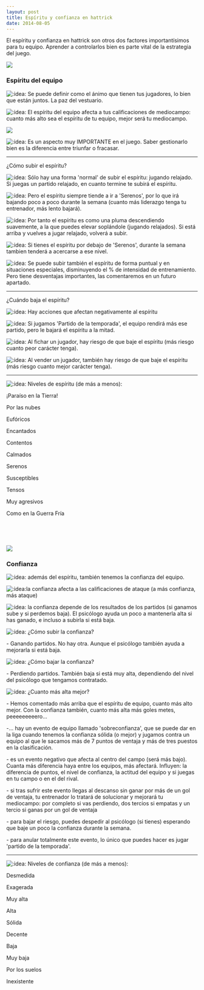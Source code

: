 ```yaml
---
layout: post
title: Espíritu y confianza en hattrick
date: 2014-08-05
---
```


El espíritu y confianza en hattrick son otros dos factores importantísimos para tu equipo. Aprender a controlarlos bien es parte vital de la estrategia del juego.

![](http://i.imgur.com/euJi8h1.jpg)

### **Espíritu del equipo**

![:idea:](https://images-blogger-opensocial.googleusercontent.com/gadgets/proxy?url=http%3A%2F%2Ffedocerin.creatuforo.com%2Fimages%2Fsmilies%2Ficon_idea.gif&container=blogger&gadget=a&rewriteMime=image%2F* "Idea") Se puede definir como el ánimo que tienen tus jugadores, lo bien que están juntos. La paz del vestuario.

![:idea:](https://images-blogger-opensocial.googleusercontent.com/gadgets/proxy?url=http%3A%2F%2Ffedocerin.creatuforo.com%2Fimages%2Fsmilies%2Ficon_idea.gif&container=blogger&gadget=a&rewriteMime=image%2F* "Idea") El espíritu del equipo afecta a tus calificaciones de mediocampo: cuanto más alto sea el espíritu de tu equipo, mejor será tu mediocampo.

[![](http://www.guiaocerin.com/es/wp-content/uploads/sites/2/2014/08/tabla-espíritu-de-equipo.png)](http://www.guiaocerin.com/es/wp-content/uploads/sites/2/2014/08/tabla-espíritu-de-equipo.png)

![:idea:](https://images-blogger-opensocial.googleusercontent.com/gadgets/proxy?url=http%3A%2F%2Ffedocerin.creatuforo.com%2Fimages%2Fsmilies%2Ficon_idea.gif&container=blogger&gadget=a&rewriteMime=image%2F* "Idea") Es un aspecto muy IMPORTANTE en el juego. Saber gestionarlo bien es la diferencia entre triunfar o fracasar.

* * *

¿Cómo subir el espíritu?

![:idea:](https://images-blogger-opensocial.googleusercontent.com/gadgets/proxy?url=http%3A%2F%2Ffedocerin.creatuforo.com%2Fimages%2Fsmilies%2Ficon_idea.gif&container=blogger&gadget=a&rewriteMime=image%2F* "Idea") Sólo hay una forma 'normal' de subir el espíritu: jugando relajado. Si juegas un partido relajado, en cuanto termine te subirá el espíritu.

![:idea:](https://images-blogger-opensocial.googleusercontent.com/gadgets/proxy?url=http%3A%2F%2Ffedocerin.creatuforo.com%2Fimages%2Fsmilies%2Ficon_idea.gif&container=blogger&gadget=a&rewriteMime=image%2F* "Idea") Pero el espíritu siempre tiende a ir a 'Serenos', por lo que irá bajando poco a poco durante la semana (cuanto más liderazgo tenga tu entrenador, más lento bajará).

![:idea:](https://images-blogger-opensocial.googleusercontent.com/gadgets/proxy?url=http%3A%2F%2Ffedocerin.creatuforo.com%2Fimages%2Fsmilies%2Ficon_idea.gif&container=blogger&gadget=a&rewriteMime=image%2F* "Idea") Por tanto el espíritu es como una pluma descendiendo suavemente, a la que puedes elevar soplándole (jugando relajados). Si está arriba y vuelves a jugar relajado, volverá a subir.

![:idea:](https://images-blogger-opensocial.googleusercontent.com/gadgets/proxy?url=http%3A%2F%2Ffedocerin.creatuforo.com%2Fimages%2Fsmilies%2Ficon_idea.gif&container=blogger&gadget=a&rewriteMime=image%2F* "Idea") Si tienes el espíritu por debajo de 'Serenos', durante la semana tambien tenderá a acercarse a ese nivel.

![:idea:](https://images-blogger-opensocial.googleusercontent.com/gadgets/proxy?url=http%3A%2F%2Ffedocerin.creatuforo.com%2Fimages%2Fsmilies%2Ficon_idea.gif&container=blogger&gadget=a&rewriteMime=image%2F* "Idea") Se puede subir también el espíritu de forma puntual y en situaciones especiales, disminuyendo el % de intensidad de entrenamiento. Pero tiene desventajas importantes, las comentaremos en un futuro apartado.

* * *

¿Cuándo baja el espíritu?

![:idea:](https://images-blogger-opensocial.googleusercontent.com/gadgets/proxy?url=http%3A%2F%2Ffedocerin.creatuforo.com%2Fimages%2Fsmilies%2Ficon_idea.gif&container=blogger&gadget=a&rewriteMime=image%2F* "Idea") Hay acciones que afectan negativamente al espíritu

![:idea:](https://images-blogger-opensocial.googleusercontent.com/gadgets/proxy?url=http%3A%2F%2Ffedocerin.creatuforo.com%2Fimages%2Fsmilies%2Ficon_idea.gif&container=blogger&gadget=a&rewriteMime=image%2F* "Idea") Si jugamos 'Partido de la temporada', el equipo rendirá más ese partido, pero le bajará el espíritu a la mitad.

![:idea:](https://images-blogger-opensocial.googleusercontent.com/gadgets/proxy?url=http%3A%2F%2Ffedocerin.creatuforo.com%2Fimages%2Fsmilies%2Ficon_idea.gif&container=blogger&gadget=a&rewriteMime=image%2F* "Idea") Al fichar un jugador, hay riesgo de que baje el espíritu (más riesgo cuanto peor carácter tenga).

![:idea:](https://images-blogger-opensocial.googleusercontent.com/gadgets/proxy?url=http%3A%2F%2Ffedocerin.creatuforo.com%2Fimages%2Fsmilies%2Ficon_idea.gif&container=blogger&gadget=a&rewriteMime=image%2F* "Idea") Al vender un jugador, también hay riesgo de que baje el espíritu (más riesgo cuanto mejor carácter tenga).

* * *

![:idea:](https://images-blogger-opensocial.googleusercontent.com/gadgets/proxy?url=http%3A%2F%2Ffedocerin.creatuforo.com%2Fimages%2Fsmilies%2Ficon_idea.gif&container=blogger&gadget=a&rewriteMime=image%2F* "Idea") Niveles de espíritu (de más a menos):

¡Paraíso en la Tierra!

Por las nubes

Eufóricos

Encantados

Contentos

Calmados

Serenos

Susceptibles

Tensos

Muy agresivos

Como en la Guerra Fría

 

 

![](http://i.imgur.com/HTa4iJb.jpg)

### Confianza

![:idea:](https://images-blogger-opensocial.googleusercontent.com/gadgets/proxy?url=http%3A%2F%2Ffedocerin.creatuforo.com%2Fimages%2Fsmilies%2Ficon_idea.gif&container=blogger&gadget=a&rewriteMime=image%2F* "Idea") además del espíritu, también tenemos la confianza del equipo.

![:idea:](https://images-blogger-opensocial.googleusercontent.com/gadgets/proxy?url=http%3A%2F%2Ffedocerin.creatuforo.com%2Fimages%2Fsmilies%2Ficon_idea.gif&container=blogger&gadget=a&rewriteMime=image%2F* "Idea")la confianza afecta a las calificaciones de ataque (a más confianza, más ataque)

![:idea:](https://images-blogger-opensocial.googleusercontent.com/gadgets/proxy?url=http%3A%2F%2Ffedocerin.creatuforo.com%2Fimages%2Fsmilies%2Ficon_idea.gif&container=blogger&gadget=a&rewriteMime=image%2F* "Idea") la confianza depende de los resultados de los partidos (si ganamos sube y si perdemos baja). El psicólogo ayuda un poco a mantenerla alta si has ganado, e incluso a subirla si está baja.

![:idea:](https://images-blogger-opensocial.googleusercontent.com/gadgets/proxy?url=http%3A%2F%2Ffedocerin.creatuforo.com%2Fimages%2Fsmilies%2Ficon_idea.gif&container=blogger&gadget=a&rewriteMime=image%2F* "Idea") ¿Cómo subir la confianza?

\- Ganando partidos. No hay otra. Aunque el psicólogo también ayuda a mejorarla si está baja.

![:idea:](https://images-blogger-opensocial.googleusercontent.com/gadgets/proxy?url=http%3A%2F%2Ffedocerin.creatuforo.com%2Fimages%2Fsmilies%2Ficon_idea.gif&container=blogger&gadget=a&rewriteMime=image%2F* "Idea") ¿Cómo bajar la confianza?

\- Perdiendo partidos. También baja si está muy alta, dependiendo del nivel del psicólogo que tengamos contratado.

![:idea:](https://images-blogger-opensocial.googleusercontent.com/gadgets/proxy?url=http%3A%2F%2Ffedocerin.creatuforo.com%2Fimages%2Fsmilies%2Ficon_idea.gif&container=blogger&gadget=a&rewriteMime=image%2F* "Idea") ¿Cuanto más alta mejor?

\- Hemos comentado más arriba que el espíritu de equipo, cuanto más alto mejor. Con la confianza también, cuanto más alta más goles metes, peeeeeeeeero...

\-... hay un evento de equipo llamado 'sobreconfianza', que se puede dar en la liga cuando tenemos la confianza sólida (o mejor) y jugamos contra un equipo al que le sacamos más de 7 puntos de ventaja y más de tres puestos en la clasificación.

\- es un evento negativo que afecta al centro del campo (será más bajo). Cuanta más diferencia haya entre los equipos, más afectará. Influyen: la diferencia de puntos, el nivel de confianza, la actitud del equipo y si juegas en tu campo o en el del rival.

\- si tras sufrir este evento llegas al descanso sin ganar por más de un gol de ventaja, tu entrenador lo tratará de solucionar y mejorará tu mediocampo: por completo si vas perdiendo, dos tercios si empatas y un tercio si ganas por un gol de ventaja

\- para bajar el riesgo, puedes despedir al psicólogo (si tienes) esperando que baje un poco la confianza durante la semana.

\- para anular totalmente este evento, lo único que puedes hacer es jugar 'partido de la temporada'.

* * *

![:idea:](https://images-blogger-opensocial.googleusercontent.com/gadgets/proxy?url=http%3A%2F%2Ffedocerin.creatuforo.com%2Fimages%2Fsmilies%2Ficon_idea.gif&container=blogger&gadget=a&rewriteMime=image%2F* "Idea") Niveles de confianza (de más a menos):

Desmedida

Exagerada

Muy alta

Alta

Sólida

Decente

Baja

Muy baja

Por los suelos

Inexistente
